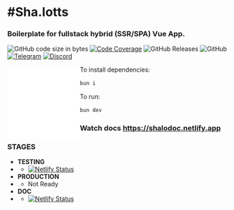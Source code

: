# #Sha.lotts

### Boilerplate for fullstack hybrid (SSR/SPA) Vue App.

![GitHub code size in bytes](https://img.shields.io/github/languages/code-size/shalotts/shalotts)
[![Code Coverage](https://img.shields.io/codecov/c/github/shalotts/shalotts)](https://codecov.io/github/username/repo)
![GitHub Releases](https://img.shields.io/github/downloads/shalotts/shalotts/version/total)
![GitHub](https://img.shields.io/github/license/shalotts/shalotts)
[![Telegram](https://badgen.net/badge/icon/telegram?icon=telegram&label)](https://t.me/francyfox)
[![Discord](https://img.shields.io/discord/server_id)](https://discord.gg/3fr58Fx6)


 <img align="left" width="33%" src="asset/public/mstile-150x150.png" style='float: left'>


To install dependencies:

```bash
bun i
```

To run:

```bash
bun dev
```

### Watch docs https://shalodoc.netlify.app

### STAGES

- **TESTING**
-
    - [![Netlify Status](https://api.netlify.com/api/v1/badges/c7c2ffb5-7ea6-4047-80db-f5838f9c8b41/deploy-status)](https://app.netlify.com/sites/test-shalotts/deploys)
- **PRODUCTION**
-
    - Not Ready
- **DOC**
-
    - [![Netlify Status](https://api.netlify.com/api/v1/badges/0c200c59-83c4-4fe9-9c37-8803e265f186/deploy-status)](https://app.netlify.com/sites/shalodoc/deploys)
